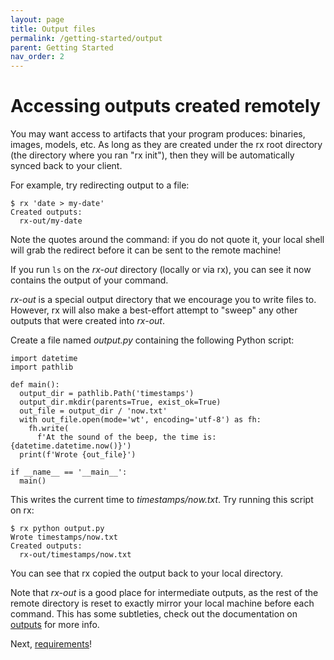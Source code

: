 ```yaml
---
layout: page
title: Output files
permalink: /getting-started/output
parent: Getting Started
nav_order: 2
---
```


# Accessing outputs created remotely

You may want access to artifacts that your program produces: binaries, images,
models, etc. As long as they are created under the rx root directory (the
directory where you ran "rx init"), then they will be automatically synced back
to your client.

For example, try redirecting output to a file:

    $ rx 'date > my-date'
    Created outputs:
      rx-out/my-date

Note the quotes around the command: if you do not quote it, your local shell
will grab the redirect before it can be sent to the remote machine!

If you run `ls` on the _rx-out_ directory (locally or via rx), you can see it
now contains the output of your command.

_rx-out_ is a special output directory that we encourage you to write files to.
However, rx will also make a best-effort attempt to "sweep" any other outputs
that were created into _rx-out_.

Create a file named _output.py_ containing the following Python script:

    import datetime
    import pathlib

    def main():
      output_dir = pathlib.Path('timestamps')
      output_dir.mkdir(parents=True, exist_ok=True)
      out_file = output_dir / 'now.txt'
      with out_file.open(mode='wt', encoding='utf-8') as fh:
        fh.write(
          f'At the sound of the beep, the time is: {datetime.datetime.now()}')
      print(f'Wrote {out_file}')

    if __name__ == '__main__':
      main()

This writes the current time to _timestamps/now.txt_. Try running this script on rx:

    $ rx python output.py
    Wrote timestamps/now.txt
    Created outputs:
      rx-out/timestamps/now.txt

You can see that rx copied the output back to your local directory.

Note that _rx-out_ is a good place for intermediate outputs, as the rest of
the remote directory is reset to exactly mirror your local machine before each
command. This has some subtleties, check out the documentation on
[outputs](/docs/output) for more info.

Next, [requirements](/getting-started/requirements)!
